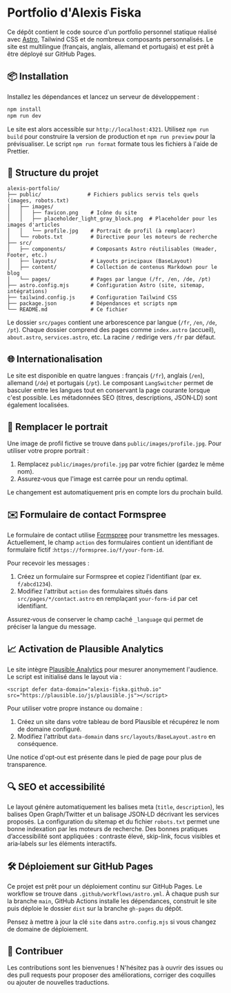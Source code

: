 # Portfolio d'Alexis Fiska

Ce dépôt contient le code source d'un portfolio personnel statique réalisé avec [Astro](https://astro.build/), Tailwind CSS et de nombreux composants personnalisés.  Le site est multilingue (français, anglais, allemand et portugais) et est prêt à être déployé sur GitHub Pages.

## 📦 Installation

Installez les dépendances et lancez un serveur de développement :

```bash
npm install
npm run dev
```

Le site est alors accessible sur `http://localhost:4321`.  Utilisez `npm run build` pour construire la version de production et `npm run preview` pour la prévisualiser.  Le script `npm run format` formate tous les fichiers à l'aide de Prettier.

## 📁 Structure du projet

```
alexis-portfolio/
├── public/               # Fichiers publics servis tels quels (images, robots.txt)
│   ├── images/
│   │   ├── favicon.png    # Icône du site
│   │   ├── placeholder_light_gray_block.png  # Placeholder pour les images d'articles
│   │   └── profile.jpg    # Portrait de profil (à remplacer)
│   └── robots.txt         # Directive pour les moteurs de recherche
├── src/
│   ├── components/        # Composants Astro réutilisables (Header, Footer, etc.)
│   ├── layouts/           # Layouts principaux (BaseLayout)
│   ├── content/           # Collection de contenus Markdown pour le blog
│   └── pages/             # Pages par langue (/fr, /en, /de, /pt)
├── astro.config.mjs       # Configuration Astro (site, sitemap, intégrations)
├── tailwind.config.js     # Configuration Tailwind CSS
├── package.json           # Dépendances et scripts npm
└── README.md              # Ce fichier
```

Le dossier `src/pages` contient une arborescence par langue (`/fr`, `/en`, `/de`, `/pt`).  Chaque dossier comprend des pages comme `index.astro` (accueil), `about.astro`, `services.astro`, etc.  La racine `/` redirige vers `/fr` par défaut.

## 🌐 Internationalisation

Le site est disponible en quatre langues : français (`/fr`), anglais (`/en`), allemand (`/de`) et portugais (`/pt`).  Le composant `LangSwitcher` permet de basculer entre les langues tout en conservant la page courante lorsque c'est possible.  Les métadonnées SEO (titres, descriptions, JSON‑LD) sont également localisées.

## 👤 Remplacer le portrait

Une image de profil fictive se trouve dans `public/images/profile.jpg`.  Pour utiliser votre propre portrait :

1. Remplacez `public/images/profile.jpg` par votre fichier (gardez le même nom).  
2. Assurez‑vous que l'image est carrée pour un rendu optimal.

Le changement est automatiquement pris en compte lors du prochain build.

## ✉️ Formulaire de contact Formspree

Le formulaire de contact utilise [Formspree](https://formspree.io/) pour transmettre les messages.  Actuellement, le champ `action` des formulaires contient un identifiant de formulaire fictif :`https://formspree.io/f/your-form-id`.  

Pour recevoir les messages :

1. Créez un formulaire sur Formspree et copiez l'identifiant (par ex. `f/abcd1234`).
2. Modifiez l'attribut `action` des formulaires situés dans `src/pages/*/contact.astro` en remplaçant `your-form-id` par cet identifiant.

Assurez‑vous de conserver le champ caché `_language` qui permet de préciser la langue du message.

## 📈 Activation de Plausible Analytics

Le site intègre [Plausible Analytics](https://plausible.io/) pour mesurer anonymement l'audience.  Le script est initialisé dans le layout via :

```astro
<script defer data-domain="alexis-fiska.github.io" src="https://plausible.io/js/plausible.js"></script>
```

Pour utiliser votre propre instance ou domaine :

1. Créez un site dans votre tableau de bord Plausible et récupérez le nom de domaine configuré.
2. Modifiez l'attribut `data-domain` dans `src/layouts/BaseLayout.astro` en conséquence.

Une notice d'opt‑out est présente dans le pied de page pour plus de transparence.

## 🔍 SEO et accessibilité

Le layout génère automatiquement les balises meta (`title`, `description`), les balises Open Graph/Twitter et un balisage JSON‑LD décrivant les services proposés.  La configuration du sitemap et du fichier `robots.txt` permet une bonne indexation par les moteurs de recherche.  Des bonnes pratiques d’accessibilité sont appliquées : contraste élevé, skip-link, focus visibles et aria‑labels sur les éléments interactifs.

## 🛠 Déploiement sur GitHub Pages

Ce projet est prêt pour un déploiement continu sur GitHub Pages.  Le workflow se trouve dans `.github/workflows/astro.yml`.  À chaque push sur la branche `main`, GitHub Actions installe les dépendances, construit le site puis déploie le dossier `dist` sur la branche `gh-pages` du dépôt.

Pensez à mettre à jour la clé `site` dans `astro.config.mjs` si vous changez de domaine de déploiement.

## 🤝 Contribuer

Les contributions sont les bienvenues !  N'hésitez pas à ouvrir des issues ou des pull requests pour proposer des améliorations, corriger des coquilles ou ajouter de nouvelles traductions.
